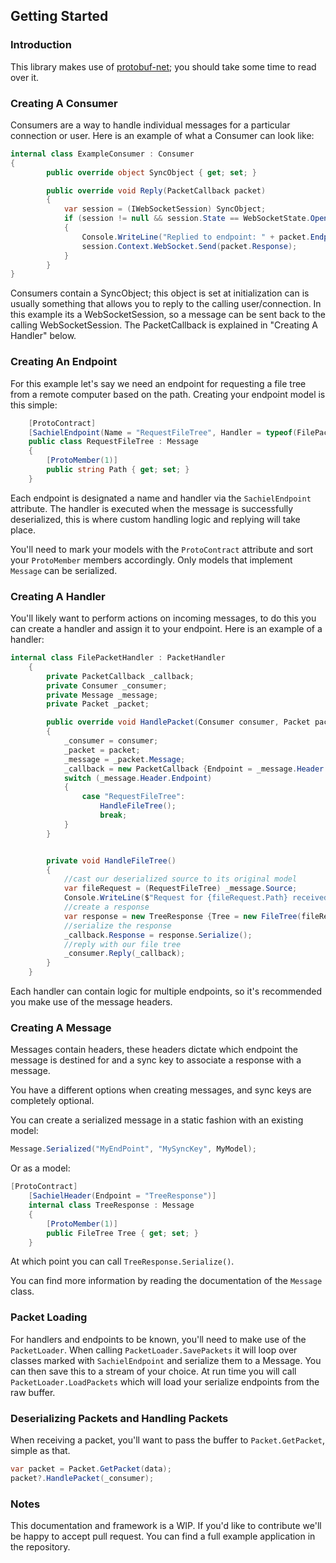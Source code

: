 ## Getting Started 

### Introduction

This library makes use of [protobuf-net](https://github.com/mgravell/protobuf-net); you should take some time to read over it.


### Creating A Consumer 

Consumers are a way to handle individual messages for a particular connection or user. Here is an example of what a Consumer can look like:

```csharp
internal class ExampleConsumer : Consumer
{
        public override object SyncObject { get; set; }

        public override void Reply(PacketCallback packet)
        {
            var session = (IWebSocketSession) SyncObject;
            if (session != null && session.State == WebSocketState.Open)
            {
                Console.WriteLine("Replied to endpoint: " + packet.Endpoint);
                session.Context.WebSocket.Send(packet.Response);
            }
        }
}
```

Consumers contain a SyncObject; this object is set at initialization can is usually something that allows you to reply to the calling user/connection. In this example its a WebSocketSession, so a message can be sent back to the calling WebSocketSession. The PacketCallback is explained in "Creating A Handler" below.


### Creating An Endpoint

For this example let's say we need an endpoint for requesting a file tree from a remote computer based on the path. Creating your endpoint model is this simple:

```csharp
    [ProtoContract]
    [SachielEndpoint(Name = "RequestFileTree", Handler = typeof(FilePacketHandler))]
    public class RequestFileTree : Message
    {
        [ProtoMember(1)]
        public string Path { get; set; }
    }
```

Each endpoint is designated a name and handler via the ```SachielEndpoint``` attribute. The handler is executed when the message is successfully deserialized, this is where custom handling logic and replying will take place.

You'll need to mark your models with the ```ProtoContract``` attribute and sort your ```ProtoMember``` members accordingly. Only models that implement ```Message``` can be serialized.


### Creating A Handler

You'll likely want to perform actions on incoming messages, to do this you can create a handler and assign it to your endpoint. Here is an example of a handler:

```csharp
internal class FilePacketHandler : PacketHandler
    {
        private PacketCallback _callback;
        private Consumer _consumer;
        private Message _message;
        private Packet _packet;

        public override void HandlePacket(Consumer consumer, Packet packet)
        {
            _consumer = consumer;
            _packet = packet;
            _message = _packet.Message;
            _callback = new PacketCallback {Endpoint = _message.Header.Endpoint };
            switch (_message.Header.Endpoint)
            {
                case "RequestFileTree":
                    HandleFileTree();
                    break;
            }
        }


        private void HandleFileTree()
        {
            //cast our deserialized source to its original model
            var fileRequest = (RequestFileTree) _message.Source;
            Console.WriteLine($"Request for {fileRequest.Path} received");
            //create a response
            var response = new TreeResponse {Tree = new FileTree(fileRequest.Path)};
            //serialize the response
            _callback.Response = response.Serialize();
            //reply with our file tree
            _consumer.Reply(_callback);
        }
    }
```

Each handler can contain logic for multiple endpoints, so it's recommended you make use of the message headers. 


### Creating A Message

Messages contain headers, these headers dictate which endpoint the message is destined for and a sync key to associate a response with a message. 

You have a different options when creating messages, and sync keys are completely optional. 

You can create a serialized message in a static fashion with an existing model:

```csharp
Message.Serialized("MyEndPoint", "MySyncKey", MyModel);
```

Or as a model:

```csharp
[ProtoContract]
    [SachielHeader(Endpoint = "TreeResponse")]
    internal class TreeResponse : Message
    {
        [ProtoMember(1)]
        public FileTree Tree { get; set; }
    }
```

At which point you can call ```TreeResponse.Serialize()```.

You can find more information by reading the documentation of the ```Message``` class. 

### Packet Loading

For handlers and endpoints to be known, you'll need to make use of the ```PacketLoader```. When calling ```PacketLoader.SavePackets``` it will loop over classes marked with ```SachielEndpoint``` and serialize them to a Message. You can then save this to a stream of your choice. At run time you will call ```PacketLoader.LoadPackets``` which will load your serialize endpoints from the raw buffer.


### Deserializing Packets and Handling Packets

When receiving a packet, you'll want to pass the buffer to ```Packet.GetPacket```, simple as that.

```csharp
var packet = Packet.GetPacket(data);
packet?.HandlePacket(_consumer);
```

### Notes

This documentation and framework is a WIP. If you'd like to contribute we'll be happy to accept pull request. You can find a full example application in the repository.
